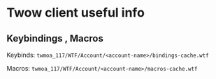 

# Twow client useful info 


## Keybindings , Macros


Keybinds: `twmoa_117/WTF/Account/<account-name>/bindings-cache.wtf`

Macros: `twmoa_117/WTF/Account/<account-name>/macros-cache.wtf`




